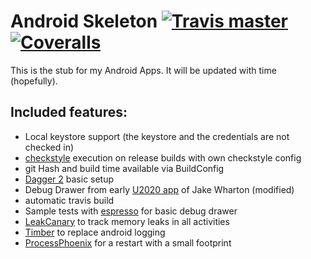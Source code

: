 Android Skeleton [![Travis master](https://img.shields.io/travis/Poeschl/AndroidSkeleton/master.svg?maxAge=3600)](https://travis-ci.org/Poeschl/AndroidSkeleton) [![Coveralls](https://img.shields.io/coveralls/Poeschl/AndroidSkeleton/master.svg?maxAge=3600)](https://coveralls.io/github/Poeschl/AndroidSkeleton?branch=master)
================

This is the stub for my Android Apps. It will be updated with time (hopefully).

Included features:
------------------
+ Local keystore support (the keystore and the credentials are not checked in)
+ [checkstyle](http://checkstyle.sourceforge.net/) execution on release builds with own checkstyle config
+ git Hash and build time available via BuildConfig
+ [Dagger 2](https://github.com/google/dagger) basic setup
+ Debug Drawer from early [U2020 app](https://github.com/JakeWharton/u2020) of Jake Wharton (modified)
+ automatic travis build
+ Sample tests with [espresso](http://developer.android.com/training/testing/ui-testing/espresso-testing.html) for basic debug drawer
+ [LeakCanary](https://github.com/square/leakcanary) to track memory leaks in all activities
+ [Timber](https://github.com/JakeWharton/timber) to replace android logging
+ [ProcessPhoenix](https://github.com/JakeWharton/ProcessPhoenix) for a restart with a small footprint